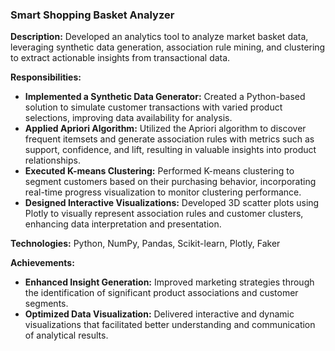 

### **Smart Shopping Basket Analyzer**

**Description:** Developed an analytics tool to analyze market basket data, leveraging synthetic data generation, association rule mining, and clustering to extract actionable insights from transactional data.

**Responsibilities:**
- **Implemented a Synthetic Data Generator:** Created a Python-based solution to simulate customer transactions with varied product selections, improving data availability for analysis.
- **Applied Apriori Algorithm:** Utilized the Apriori algorithm to discover frequent itemsets and generate association rules with metrics such as support, confidence, and lift, resulting in valuable insights into product relationships.
- **Executed K-means Clustering:** Performed K-means clustering to segment customers based on their purchasing behavior, incorporating real-time progress visualization to monitor clustering performance.
- **Designed Interactive Visualizations:** Developed 3D scatter plots using Plotly to visually represent association rules and customer clusters, enhancing data interpretation and presentation.

**Technologies:** Python, NumPy, Pandas, Scikit-learn, Plotly, Faker

**Achievements:**
- **Enhanced Insight Generation:** Improved marketing strategies through the identification of significant product associations and customer segments.
- **Optimized Data Visualization:** Delivered interactive and dynamic visualizations that facilitated better understanding and communication of analytical results.

